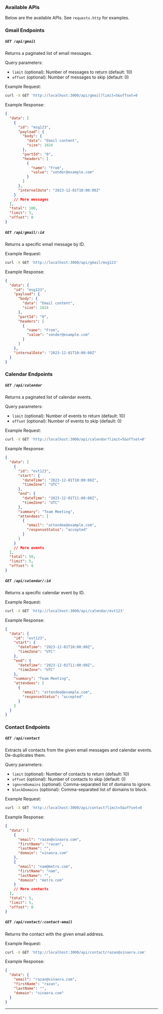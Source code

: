 ### Available APIs

Below are the available APIs. See `requests.http` for examples.

### Gmail Endpoints

##### `GET /api/gmail`

Returns a paginated list of email messages.

Query parameters:

- `limit` (optional): Number of messages to return (default: 10)
- `offset` (optional): Number of messages to skip (default: 0)

Example Request:

```bash
curl -X GET 'http://localhost:3000/api/gmail?limit=5&offset=0
```

Example Response:

```json
{
  "data": [
    {
      "id": "msg123",
      "payload": {
        "body": {
          "data": "Email content",
          "size": 1024
        },
        "partId": "0",
        "headers": [
          {
            "name": "From",
            "value": "sender@example.com"
          }
        ]
      },
      "internalDate": "2023-12-01T10:00:00Z"
    }
    // More messages
  ],
  "total": 100,
  "limit": 5,
  "offset": 0
}
```

##### `GET /api/gmail/:id`

Returns a specific email message by ID.

Example Request:

```bash
curl -X GET 'http://localhost:3000/api/gmail/msg123'
```

Example Response:

```json
{
  "data": {
    "id": "msg123",
    "payload": {
      "body": {
        "data": "Email content",
        "size": 1024
      },
      "partId": "0",
      "headers": [
        {
          "name": "From",
          "value": "sender@example.com"
        }
      ]
    },
    "internalDate": "2023-12-01T10:00:00Z"
  }
}
```

### Calendar Endpoints

##### `GET /api/calendar`

Returns a paginated list of calendar events.

Query parameters:

- `limit` (optional): Number of events to return (default: 10)
- `offset` (optional): Number of events to skip (default: 0)

Example Request:

```bash
curl -X GET 'http://localhost:3000/api/calendar?limit=5&offset=0'
```

Example Response:

```json
{
  "data": [
    {
      "id": "evt123",
      "start": {
        "dateTime": "2023-12-01T10:00:00Z",
        "timeZone": "UTC"
      },
      "end": {
        "dateTime": "2023-12-01T11:00:00Z",
        "timeZone": "UTC"
      },
      "summary": "Team Meeting",
      "attendees": [
        {
          "email": "attendee@example.com",
          "responseStatus": "accepted"
        }
      ]
    }
    // More events
  ],
  "total": 50,
  "limit": 5,
  "offset": 0
}
```

##### `GET /api/calendar/:id`

Returns a specific calendar event by ID.

Example Request:

```bash
curl -X GET 'http://localhost:3000/api/calendar/evt123'
```

Example Response:

```json
{
  "data": {
    "id": "evt123",
    "start": {
      "dateTime": "2023-12-01T10:00:00Z",
      "timeZone": "UTC"
    },
    "end": {
      "dateTime": "2023-12-01T11:00:00Z",
      "timeZone": "UTC"
    },
    "summary": "Team Meeting",
    "attendees": [
      {
        "email": "attendee@example.com",
        "responseStatus": "accepted"
      }
    ]
  }
}
```

### Contact Endpoints

##### `GET /api/contact`

Extracts all contacts from the given email messages and calendar events. De-duplicates them.

Query parameters:

- `limit` (optional): Number of contacts to return (default: 10)
- `offset` (optional): Number of contacts to skip (default: 0)
- `ignoreDomains` (optional): Comma-separated list of domains to ignore.
- `blockDomains` (optional): Comma-separated list of domains to block.

Example Request:

```bash
curl -X GET 'http://localhost:3000/api/contact?limit=5&offset=0
```

Example Response:

```json
{
  "data": [
    {
      "email": "razan@vinaora.com",
      "firstName": "razan",
      "lastName": "",
      "domain": "vinaora.com"
    },
    {
      "email": "nam@metro.com",
      "firstName": "nam",
      "lastName": "",
      "domain": "metro.com"
    }
    // More contacts
  ],
  "total": 5,
  "limit": 5,
  "offset": 0
}
```

##### `GET /api/contact/:contact-email`

Returns the contact with the given email address.

Example Request:

```bash
curl -X GET 'http://localhost:3000/api/contact/razan@vinaora.com'
```

Example Response:

```json
{
  "data": {
    "email": "razan@vinaora.com",
    "firstName": "razan",
    "lastName": "",
    "domain": "vinaora.com"
  }
}
```

---
